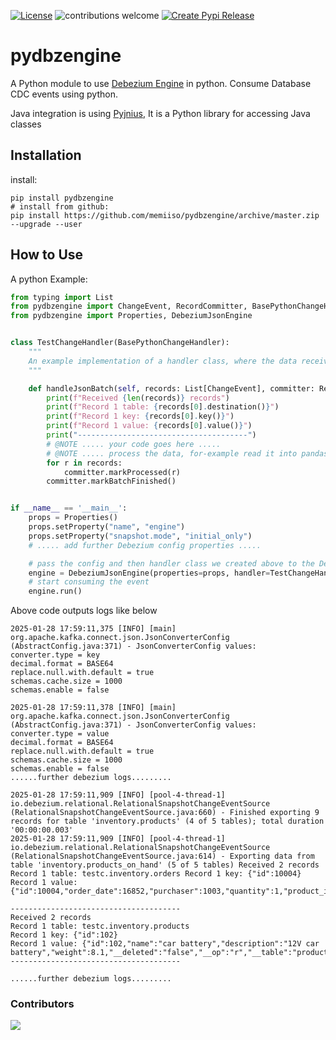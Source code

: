[![License](http://img.shields.io/:license-apache%202.0-brightgreen.svg)](http://www.apache.org/licenses/LICENSE-2.0.html)
![contributions welcome](https://img.shields.io/badge/contributions-welcome-brightgreen.svg?style=flat)
[![Create Pypi Release](https://github.com/memiiso/pydbzengine/actions/workflows/release.yml/badge.svg)](https://github.com/memiiso/pydbzengine/actions/workflows/release.yml)
# pydbzengine

A Python module to use [Debezium Engine](https://debezium.io/) in python. Consume Database CDC events using python.

Java integration is using [Pyjnius](https://pyjnius.readthedocs.io/en/latest/), It is a Python library for accessing
Java classes

## Installation

install:

```shell
pip install pydbzengine
# install from github:
pip install https://github.com/memiiso/pydbzengine/archive/master.zip --upgrade --user
```

## How to Use

A python Example:

```python
from typing import List
from pydbzengine import ChangeEvent, RecordCommitter, BasePythonChangeHandler
from pydbzengine import Properties, DebeziumJsonEngine


class TestChangeHandler(BasePythonChangeHandler):
    """
    An example implementation of a handler class, where the data received from java is processed.
    """

    def handleJsonBatch(self, records: List[ChangeEvent], committer: RecordCommitter):
        print(f"Received {len(records)} records")
        print(f"Record 1 table: {records[0].destination()}")
        print(f"Record 1 key: {records[0].key()}")
        print(f"Record 1 value: {records[0].value()}")
        print("--------------------------------------")
        # @NOTE ..... your code goes here .....
        # @NOTE ..... process the data, for-example read it into pandas and save to destination etc. .....
        for r in records:
            committer.markProcessed(r)
        committer.markBatchFinished()


if __name__ == '__main__':
    props = Properties()
    props.setProperty("name", "engine")
    props.setProperty("snapshot.mode", "initial_only")
    # ..... add further Debezium config properties .....

    # pass the config and then handler class we created above to the DebeziumJsonEngine
    engine = DebeziumJsonEngine(properties=props, handler=TestChangeHandler())
    # start consuming the event
    engine.run()
```

Above code outputs logs like below

```asciidoc
2025-01-28 17:59:11,375 [INFO] [main] org.apache.kafka.connect.json.JsonConverterConfig (AbstractConfig.java:371) - JsonConverterConfig values:
converter.type = key
decimal.format = BASE64
replace.null.with.default = true
schemas.cache.size = 1000
schemas.enable = false

2025-01-28 17:59:11,378 [INFO] [main] org.apache.kafka.connect.json.JsonConverterConfig (AbstractConfig.java:371) - JsonConverterConfig values:
converter.type = value
decimal.format = BASE64
replace.null.with.default = true
schemas.cache.size = 1000
schemas.enable = false
......further debezium logs.........

2025-01-28 17:59:11,909 [INFO] [pool-4-thread-1] io.debezium.relational.RelationalSnapshotChangeEventSource (RelationalSnapshotChangeEventSource.java:660) - Finished exporting 9 records for table 'inventory.products' (4 of 5 tables); total duration '00:00:00.003' 
2025-01-28 17:59:11,909 [INFO] [pool-4-thread-1] io.debezium.relational.RelationalSnapshotChangeEventSource (RelationalSnapshotChangeEventSource.java:614) - Exporting data from table 'inventory.products_on_hand' (5 of 5 tables) Received 2 records Record 1 table: testc.inventory.orders Record 1 key: {"id":10004} Record 1 value: {"id":10004,"order_date":16852,"purchaser":1003,"quantity":1,"product_id":107,"__deleted":"false","__op":"r","__table":"orders","__source_ts_ms":1738083551906,"__ts_ms":1738083551905}

--------------------------------------
Received 2 records
Record 1 table: testc.inventory.products
Record 1 key: {"id":102}
Record 1 value: {"id":102,"name":"car battery","description":"12V car battery","weight":8.1,"__deleted":"false","__op":"r","__table":"products","__source_ts_ms":1738083551906,"__ts_ms":1738083551909}
--------------------------------------

......further debezium logs.........
```

### Contributors

<a href="https://github.com/memiiso/pydbzengine/graphs/contributors">
  <img src="https://contributors-img.web.app/image?repo=memiiso/pydbzengine" />
</a>

